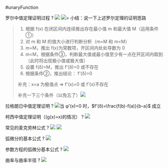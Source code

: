 #unaryFunction

罗尔中值定理证明过程
?
![](asset/Pasted%20image%2020231128154500.png) ![](asset/Pasted%20image%2020231128155020.png)> 小结：说一下上述罗尔定理的证明思路
> 1. 根据 f(x) 在闭区间内连续推出存在最小值 m 和最大值 M（运用条件①）
> 2. 对 m 和 M 的值大小进行判断分析（m=M 和 m<M）
> 	1. m=M，推出 f(x)为常数项，开区间内处处导数为 0
> 	2. m<M，根据条件③，判断最大值或最小值至少有一点在开区间内取到（此时将出现极小值或极大值）
> 	3. 设置 f(δ)=M，推出 f'(δ)=0 或不存在
> 	4. 根据条件②，推出结论： f'(δ)=0
>
> 补充：x=a 为极值点 => f'(x)=0 或 f'(x)不存在
>
> 补充一下三个条件（以免忘了）![](asset/Pasted%20image%2020231128154145.png)
<!--SR:!2023-12-12,6,250-->

拉格朗日中值定理证明
?
![](asset/Pasted%20image%2020231128165259.png)当 φ'(x)=0 时，$f'(δ)=\frac{f(b)-f(a)}{b-a}$ 成立
<!--SR:!2023-12-14,8,250-->


柯西中值定理证明（(g(x)=x)的情况）
?
![](asset/Pasted%20image%2020231128195811.png)
<!--SR:!2023-12-13,7,250-->


常见的麦克劳林公式
?
![](asset/Pasted%20image%2020231129101407.png) ![](asset/Pasted%20image%2020231129101420.png)
<!--SR:!2023-12-14,8,250-->

弧微分的基本公式
?
![](asset/Pasted%20image%2020231201101201.png)
<!--SR:!2023-12-15,9,250-->

参数方程的弧微分基本公式
?
![](asset/Pasted%20image%2020231201101428.png)
<!--SR:!2023-12-16,10,250-->

曲率与曲率半径
?
![](asset/Pasted%20image%2020231201103505.png)
<!--SR:!2023-12-09,3,250-->
